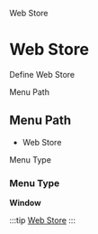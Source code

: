 
Web Store
# Web Store


Define Web Store

Menu Path
## Menu Path



- Web Store

Menu Type
### Menu Type

**Window**


:::tip
[Web Store](functional-guide/window/window-web-store.md)
:::